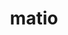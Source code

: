 ---
title: "matio"
layout: cache
categories: [package, develop-2025-04-13]
meta: {"compilers": ["gcc@11.1.0", "gcc@11.4.0"], "num_specs": 4, "num_specs_by_stack": {"data-vis-sdk": 1, "e4s": 3, "root": 4}, "oss": ["ubuntu20.04", "ubuntu22.04"], "platforms": ["linux"], "stacks": ["data-vis-sdk", "e4s", "root"], "targets": ["x86_64_v3"], "versions": ["1.5.26"]}
spec_details: [{"compiler": "gcc@11.1.0", "hash": "25iujmqqrrxsq7tcv62c74veumoqhjum", "os": "ubuntu20.04", "platform": "linux", "size": "-", "stacks": ["data-vis-sdk", "root"], "target": "x86_64_v3", "variants": ["build_system=autotools", "+hdf5", "+shared", "+zlib"], "versions": ["1.5.26"]}, {"compiler": "gcc@11.4.0", "hash": "fgftobsgtokdcgwtfzqfvmvbwfjum5ft", "os": "ubuntu22.04", "platform": "linux", "size": "-", "stacks": ["e4s", "root"], "target": "x86_64_v3", "variants": ["build_system=autotools", "+hdf5", "+shared", "+zlib"], "versions": ["1.5.26"]}, {"compiler": "gcc@11.4.0", "hash": "lumxdsqkhapf7dio2zibd2fhna5y7qwe", "os": "ubuntu22.04", "platform": "linux", "size": "-", "stacks": ["e4s", "root"], "target": "x86_64_v3", "variants": ["build_system=autotools", "+hdf5", "+shared", "+zlib"], "versions": ["1.5.26"]}, {"compiler": "gcc@11.4.0", "hash": "wq7x3esyx2clzujuiiqeqfxyfetf33wk", "os": "ubuntu22.04", "platform": "linux", "size": "-", "stacks": ["e4s", "root"], "target": "x86_64_v3", "variants": ["build_system=autotools", "+hdf5", "+shared", "+zlib"], "versions": ["1.5.26"]}]
---